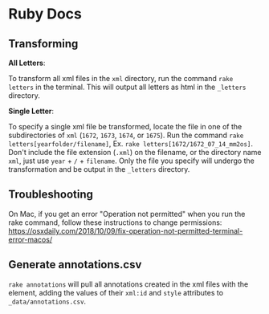 # Ruby Docs

## Transforming

**All Letters**:

To transform all xml files in the `xml` directory, run the command `rake letters` in the terminal. 
This will output all letters as html in the `_letters` directory.

**Single Letter**:

To specify a single xml file be transformed, locate the file in one of the subdirectories of `xml` (`1672`, `1673`, `1674`, or `1675`). 
Run the command `rake letters[yearfolder/filename]`, Ex. `rake letters[1672/1672_07_14_mm2os]`. 
Don't include the file extension (`.xml`) on the filename, or the directory name `xml`, just use `year` + `/` + `filename`. 
Only the file you specify will undergo the transformation and be output in the `_letters` directory.

## Troubleshooting

On Mac, if you get an error "Operation not permitted" when you run the rake command, follow these instructions to change permissions: <https://osxdaily.com/2018/10/09/fix-operation-not-permitted-terminal-error-macos/>

## Generate annotations.csv

`rake annotations` will pull all annotations created in the xml files with the <ref> element, adding the values of their `xml:id` and `style` attributes to `_data/annotations.csv`.



 
